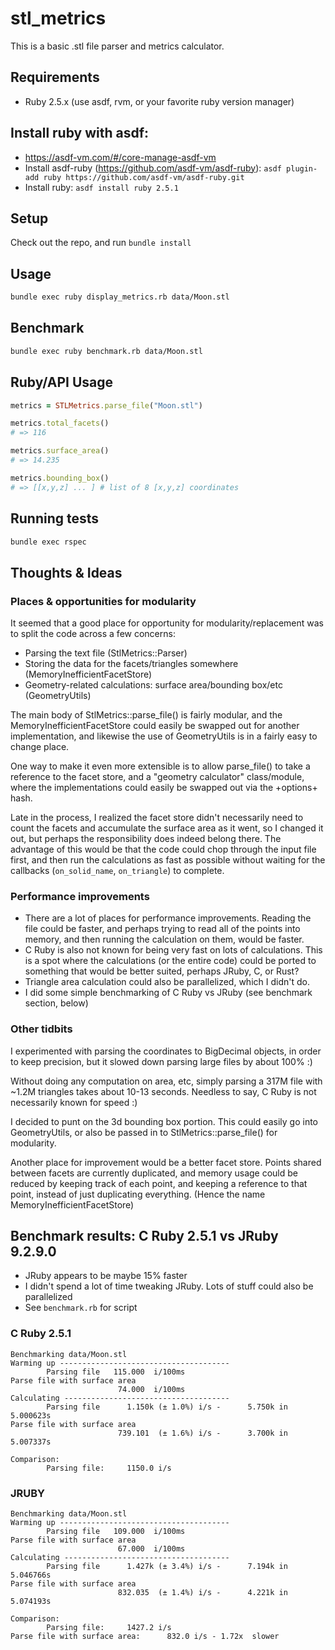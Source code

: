 # stl_metrics

This is a basic .stl file parser and metrics calculator.

## Requirements

* Ruby 2.5.x (use asdf, rvm, or your favorite ruby version manager)

## Install ruby with asdf:
* https://asdf-vm.com/#/core-manage-asdf-vm
* Install asdf-ruby (https://github.com/asdf-vm/asdf-ruby): `asdf plugin-add ruby https://github.com/asdf-vm/asdf-ruby.git`
* Install ruby: `asdf install ruby 2.5.1`

## Setup

Check out the repo, and run `bundle install`

## Usage

```bash
bundle exec ruby display_metrics.rb data/Moon.stl
```

## Benchmark
```bash
bundle exec ruby benchmark.rb data/Moon.stl
```

## Ruby/API Usage

```ruby
metrics = STLMetrics.parse_file("Moon.stl")

metrics.total_facets()
# => 116

metrics.surface_area()
# => 14.235

metrics.bounding_box()
# => [[x,y,z] ... ] # list of 8 [x,y,z] coordinates
```

## Running tests

```bash
bundle exec rspec
```

## Thoughts & Ideas

### Places & opportunities for modularity

It seemed that a good place for opportunity for modularity/replacement was to split the code across a few concerns:

* Parsing the text file (StlMetrics::Parser)
* Storing the data for the facets/triangles somewhere (MemoryInefficientFacetStore)
* Geometry-related calculations: surface area/bounding box/etc (GeometryUtils)

The main body of StlMetrics::parse_file() is fairly modular, and the MemoryInefficientFacetStore could easily be swapped out for another implementation, and likewise the use of GeometryUtils is in a fairly easy to change place. 

One way to make it even more extensible is to allow parse_file() to take a reference to the facet store, and a "geometry calculator" class/module, where the implementations could easily be swapped out via the +options+ hash.

Late in the process, I realized the facet store didn't necessarily need to count the facets and accumulate the surface area as it went, so I changed it out, but perhaps the responsibility does indeed belong there. The advantage of this would be that the code could chop through the input file first, and then run the calculations as fast as possible without waiting for the callbacks (`on_solid_name`, `on_triangle`) to complete.

### Performance improvements

* There are a lot of places for performance improvements. Reading the file could be faster, and perhaps trying to read all of the points into memory, and then running the calculation on them, would be faster.
* C Ruby is also not known for being very fast on lots of calculations. This is a spot where the calculations (or the entire code) could be ported to something that would be better suited, perhaps JRuby, C, or Rust?
* Triangle area calculation could also be parallelized, which I didn't do.
* I did some simple benchmarking of C Ruby vs JRuby (see benchmark section, below)

### Other tidbits
I experimented with parsing the coordinates to BigDecimal objects, in order to keep precision, but it
slowed down parsing large files by about 100% :)

Without doing any computation on area, etc, simply parsing a 317M file with ~1.2M triangles takes about 10-13 seconds. Needless to say, C Ruby is not necessarily known for speed :)

I decided to punt on the 3d bounding box portion. This could easily go into GeometryUtils, or also be passed in to StlMetrics::parse_file() for modularity.

Another place for improvement would be a better facet store. Points shared between facets are currently duplicated, and memory usage could be reduced by keeping track of each point, and keeping a reference to that point, instead of just duplicating everything. (Hence the name MemoryInefficientFacetStore)

## Benchmark results: C Ruby 2.5.1 vs JRuby 9.2.9.0

* JRuby appears to be maybe 15% faster
* I didn't spend a lot of time tweaking JRuby. Lots of stuff could also be parallelized
* See `benchmark.rb` for script

### C Ruby 2.5.1

```
Benchmarking data/Moon.stl
Warming up --------------------------------------
        Parsing file   115.000  i/100ms
Parse file with surface area
                        74.000  i/100ms
Calculating -------------------------------------
        Parsing file      1.150k (± 1.0%) i/s -      5.750k in   5.000623s
Parse file with surface area
                        739.101  (± 1.6%) i/s -      3.700k in   5.007337s

Comparison:
        Parsing file:     1150.0 i/s
```

### JRUBY

```
Benchmarking data/Moon.stl
Warming up --------------------------------------
        Parsing file   109.000  i/100ms
Parse file with surface area
                        67.000  i/100ms
Calculating -------------------------------------
        Parsing file      1.427k (± 3.4%) i/s -      7.194k in   5.046766s
Parse file with surface area
                        832.035  (± 1.4%) i/s -      4.221k in   5.074193s

Comparison:
        Parsing file:     1427.2 i/s
Parse file with surface area:      832.0 i/s - 1.72x  slower
```

